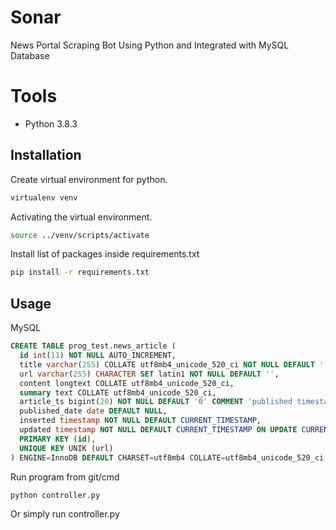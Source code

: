 # Sonar
News Portal Scraping Bot Using Python and Integrated with MySQL Database

# Tools
- Python 3.8.3

## Installation
Create virtual environment for python.
```bash
virtualenv venv
```
Activating the virtual environment.
```bash
source ../venv/scripts/activate
```
Install list of packages inside requirements.txt
```bash
pip install -r requirements.txt
```

## Usage

MySQL
```sql
CREATE TABLE prog_test.news_article (
  id int(11) NOT NULL AUTO_INCREMENT,
  title varchar(255) COLLATE utf8mb4_unicode_520_ci NOT NULL DEFAULT '',
  url varchar(255) CHARACTER SET latin1 NOT NULL DEFAULT '',
  content longtext COLLATE utf8mb4_unicode_520_ci,
  summary text COLLATE utf8mb4_unicode_520_ci,
  article_ts bigint(20) NOT NULL DEFAULT '0' COMMENT 'published timestamp of article',
  published_date date DEFAULT NULL,
  inserted timestamp NOT NULL DEFAULT CURRENT_TIMESTAMP,
  updated timestamp NOT NULL DEFAULT CURRENT_TIMESTAMP ON UPDATE CURRENT_TIMESTAMP,
  PRIMARY KEY (id),
  UNIQUE KEY UNIK (url)
) ENGINE=InnoDB DEFAULT CHARSET=utf8mb4 COLLATE=utf8mb4_unicode_520_ci;
```
Run program from git/cmd
```bash
python controller.py
```

Or simply run controller.py
